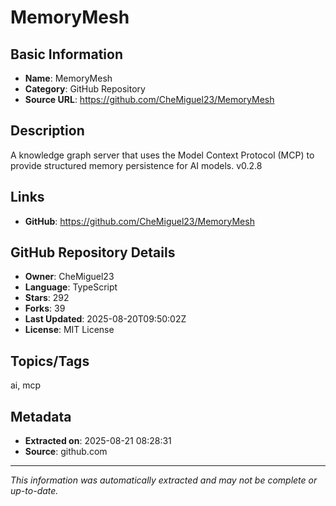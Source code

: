 # MemoryMesh

## Basic Information
- **Name**: MemoryMesh
- **Category**: GitHub Repository
- **Source URL**: https://github.com/CheMiguel23/MemoryMesh

## Description
A knowledge graph server that uses the Model Context Protocol (MCP) to provide structured memory persistence for AI models. v0.2.8

## Links
- **GitHub**: https://github.com/CheMiguel23/MemoryMesh

## GitHub Repository Details
- **Owner**: CheMiguel23
- **Language**: TypeScript
- **Stars**: 292
- **Forks**: 39
- **Last Updated**: 2025-08-20T09:50:02Z
- **License**: MIT License

## Topics/Tags
ai, mcp

## Metadata
- **Extracted on**: 2025-08-21 08:28:31
- **Source**: github.com

---
*This information was automatically extracted and may not be complete or up-to-date.*
